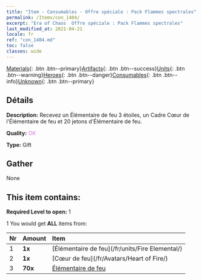 ```yaml
---
title: "Item - Consumables - Offre spéciale : Pack Flammes spectrales"
permalink: /Items/con_1404/
excerpt: "Era of Chaos  Offre spéciale : Pack Flammes spectrales"
last_modified_at: 2021-04-21
locale: fr
ref: "con_1404.md"
toc: false
classes: wide
---
```

 [Materials](/fr/Items/){: .btn .btn--primary}[Artifacts](/fr/Items/Artifacts/){: .btn .btn--success}[Units](/fr/Items/Units/){: .btn .btn--warning}[Heroes](/fr/Items/Heroes/){: .btn .btn--danger}[Consumables](/fr/Items/Consumables/){: .btn .btn--info}[Unknown](/fr/Items/Unknown/){: .btn .btn--primary}

## Détails
 **Description:** Recevez un Élémentaire de feu 3 étoiles, un Cadre Cœur de l'Élémentaire de feu et 20 jetons d'Élémentaire de feu.

 **Quality:** <span style="color: #DA70D6">OK</span>

 **Type:** Gift

## Gather

  None

## This item contains:

 **Required Level to open:** 1

 1 You would get **ALL** items  from:

  | Nr | Amount |     Item    |
  |:---|:-------|:------------|
  | 1 |  **1x** | [Élémentaire de feu](/fr/units/Fire Elemental/) |  | 
  | 2 |  **1x** | [Cœur de feu](/fr/Avatars/Heart of Fire/) |  | 
  | 3 |  **70x** | [Élémentaire de feu](/fr/Items/unt_265/) |  | 
